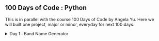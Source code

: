 ## 100 Days of Code : Python
This is in parallel with the course 100 Days of Code by Angela Yu. 
Here we will built one project, major or minor, everyday for next 100 days. 

<details>
    <summary>Day 1 : Band Name Generator</summary>
    Learning: 

    Project: 
</details>
